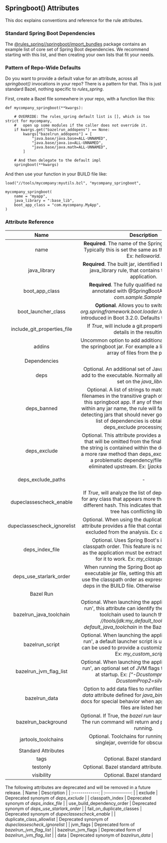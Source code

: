 ## Springboot() Attributes

This doc explains conventions and reference for the rule attributes.

### Standard Spring Boot Dependencies

The [@rules_spring//springboot/import_bundles](import_bundles) package contains an
    example list of core set of Spring Boot dependencies.
We recommend starting with this list, and then creating your own lists that fit your needs.


### Pattern of Repo-Wide Defaults

Do you want to provide a default value for an attribute, across all _springboot()_ invocations in your repo?
There is a pattern for that.
This is just standard Bazel, nothing specific to *rules_spring*.

First, create a Bazel file somewhere in your repo, with a function like this:
```
def mycompany_springboot(**kwargs):

    # OVERRIDE: The rules_spring default list is [], which is too strict for mycompany,
    #   open up some modules if the caller does not override it.
    if kwargs.get("bazelrun_addopens") == None:
        kwargs["bazelrun_addopens"] = [        
            "java.base/java.base=ALL-UNNAMED",
            "java.base/java.io=ALL-UNNAMED",
            "java.base/java.math=ALL-UNNAMED",
        ]

    # And then delegate to the default impl
    springboot(**kwargs)
```

And then use your function in your BUILD file like:
```
load("//tools/mycompany:myutils.bzl", "mycompany_springboot",

mycompany_springboot(
    name = "myapp",
    java_library = ":base_lib",
    boot_app_class = "com.mycompany.MyApp",
)
```


### Attribute Reference

| Name  | Description | Default Value | Doc Link |
| :-------------: | :-------------: | :-------------: | :-------------: |
| name |  **Required**. The name of the Spring Boot application. Typically this is set the same as the package name.   Ex: *helloworld*.   |  none | |
| java_library |  **Required**. The built jar, identified by the name of the java_library rule, that contains the   Spring Boot application.   |  none | |
| boot_app_class |  **Required**. The fully qualified name of the class annotated with @SpringBootApplication.   Ex: *com.sample.SampleMain*   |  none | |
| boot_launcher_class |  **Optional**. Allows you to switch to the new *org.springframework.boot.loader.launch.JarLauncher* introduced in Boot 3.2.0. Defaults to the old launcher.   |  *org.springframework.boot.loader.JarLauncher* | [details](../README.md#upgrading-to-spring-boot-3) |
| include_git_properties_file |  If *True*, will include a git.properties file with build details in the resulting jar.   |  <code>True</code> | [details](README.md#build-stamping-of-the-spring-boot-jar) |
| addins |  Uncommon option to add additional files to the root of the springboot jar. For example a license file. Pass an array of files from the package.   |  <code>[]</code> | |
| Dependencies | | | |
| deps |  Optional. An additional set of Java dependencies to add to the executable.   Normally all dependencies are set on the *java_library*.   |  <code>None</code> | |
| deps_banned| Optional. A list of strings to match against the jar filenames in the transitive graph of dependencies for this springboot app. If any of these strings is found within any jar name, the rule will fail. This is useful for detecting jars that should never go to production. The list of dependencies is obtained after the deps_exclude processing has run. | <code>[ "junit", "mockito" ]</code> | [details](unwanted_classes.md) |
| deps_exclude |  Optional. This attribute provides a list of partial paths that will be omitted   from the final packaging step if the string is contained within the dep filename. This is a more raw method   than deps_exclude for eliminating a problematic dependency/file that cannot be eliminated upstream.   Ex: [*jackson-databind-*].   |  <code>None</code> | |
| deps_exclude_paths |  <p align="center"> - </p>   |  <code>None</code> | [details](unwanted_classes.md) |
| dupeclassescheck_enable |  If *True*, will analyze the list of dependencies looking for any class that appears more than   once, but with a different hash. This indicates that your dependency tree has conflicting libraries.   |  <code>None</code> | [details](unwanted_classes.md) |
| dupeclassescheck_ignorelist |  Optional. When using the duplicate class check, this attribute provides a file   that contains a list of libraries excluded from the analysis. Ex: *dupeclass_libs.txt*   |  <code>None</code> | [details](unwanted_classes.md) |
| deps_index_file |  Optional. Uses Spring Boot's index to define classpath order. This feature is not commonly used, as the application must be extracted from the jar   file for it to work. Ex: *my_classpath_index.idx*   |  <code>None</code> | [classpath index feature](https://docs.spring.io/spring-boot/docs/current/reference/html/appendix-executable-jar-format.html#executable-jar-war-index-files-classpath) |
| deps_use_starlark_order |  When running the Spring Boot application from the executable jar file, setting this attribute to   *True* will use the classpath order as expressed by the order of deps in the BUILD file. Otherwise it is random order.   |  <code>None</code> | |
| Bazel Run | | | |
| bazelrun_java_toolchain |  Optional. When launching the application using 'bazel run', this attribute can identify the label of the Java toolchain used to launch the JVM. Ex: *//tools/jdk:my_default_toolchain*. See *default_java_toolchain* in the Bazel documentation.  |  <code>None</code> | [details](bazelrun.md) |
| bazelrun_script |  Optional. When launching the application using 'bazel run', a default launcher script is used.   This attribute can be used to provide a customized launcher script. Ex: *my_custom_script.sh*   |  <code>None</code> | [details](bazelrun.md) |
| bazelrun_jvm_flag_list |  Optional. When launching the application using 'bazel run', an optional set of JVM flags   to pass to the JVM at startup. Ex: *["-Dcustomprop=gold", "-DcustomProp2=silver*"]   |  <code>None</code> | [details](bazelrun.md) |
| bazelrun_data |  Option to add data files to runfiles. Behaves like the *data* attribute defined for *java_binary*. See bazel run docs for special behavior when application.properties files are listed here. |  <code>None</code> | [details](bazelrun.md) |
| bazelrun_background |  Optional. If True, the *bazel run* launcher will not block. The run command will return and process will remain running.   |  <code>False</code> | [details](bazelrun.md) |
| jartools_toolchains | Optional. Toolchains for running build tools like singlejar, override for obscure use cases. | <code>["@bazel_tools//tools/jdk:current_java_runtime"]</code> | |
| Standard Attributes | | | |
| tags |  Optional. Bazel standard attribute.   |  <code>[]</code> | |
| testonly |  Optional. Bazel standard attribute. Defaults to False.   |  <code>False</code> | |
| visibility |  Optional. Bazel standard attribute.   |  <code>None</code> | |

The following attributes are deprecated and will be removed in a future release.
| Name  | Description |
| :-------------: | :-------------: | 
| exclude |  Deprecated synonym of *deps_exclude* |
| classpath_index |  Deprecated synonym of *deps_index_file* |
| use_build_dependency_order |  Deprecated synonym of *deps_use_starlark_order* |
| fail_on_duplicate_classes |  Deprecated synonym of *dupeclassescheck_enable* |
| duplicate_class_allowlist |  Deprecated synonym of *dupeclassescheck_ignorelist* |
| jvm_flags |  Deprecated form of *bazelrun_jvm_flag_list* |
| bazelrun_jvm_flags |  Deprecated form of *bazelrun_jvm_flag_list* |
| data |  Deprecated synonym of *bazelrun_data* |
